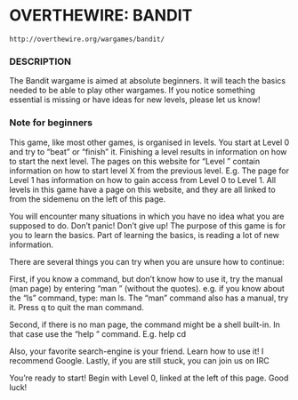 # OVERTHEWIRE: BANDIT

```
http://overthewire.org/wargames/bandit/
```

### DESCRIPTION

The Bandit wargame is aimed at absolute beginners. It will teach the basics needed to be
able to play other wargames. If you notice something essential is missing or have ideas
for new levels, please let us know!

### Note for beginners

This game, like most other games, is organised in levels. You start at Level 0 and try to
“beat” or “finish” it. Finishing a level results in information on how to start the next
level. The pages on this website for “Level <X>” contain information on how to start
level X from the previous level. E.g. The page for Level 1 has information on how to gain
access from Level 0 to Level 1. All levels in this game have a page on this website, and
they are all linked to from the sidemenu on the left of this page.

You will encounter many situations in which you have no idea what you are supposed to do.
Don’t panic! Don’t give up! The purpose of this game is for you to learn the basics. Part
of learning the basics, is reading a lot of new information.

There are several things you can try when you are unsure how to continue:

First, if you know a command, but don’t know how to use it, try the manual (man page) by
entering “man <command>” (without the quotes). e.g. if you know about the “ls” command,
type: man ls. The “man” command also has a manual, try it. Press q to quit the man
command.

Second, if there is no man page, the command might be a shell built-in. In that case use
the “help <X>” command. E.g. help cd

Also, your favorite search-engine is your friend. Learn how to use it! I recommend Google.
Lastly, if you are still stuck, you can join us on IRC

You’re ready to start! Begin with Level 0, linked at the left of this page. Good luck!

